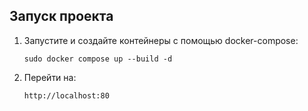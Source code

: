 ## Запуск проекта
1. Запустите  и  создайте  контейнеры  с  помощью  docker-compose:
   
    ``````
    sudo docker compose up --build -d

2. Перейти на:
   
   ``````
   http://localhost:80